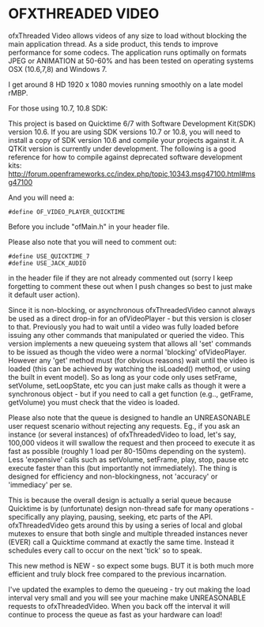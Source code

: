 OFXTHREADED VIDEO
=================

ofxThreaded Video allows videos of any size to load without blocking the main application thread. As a side product, this tends to improve performance for some codecs. The application runs optimally on formats JPEG or ANIMATION at 50-60% and has been tested on operating systems OSX (10.6,7,8) and Windows 7.

I get around 8 HD 1920 x 1080 movies running smoothly on a late model rMBP.

For those using 10.7, 10.8 SDK:

This project is based on Quicktime 6/7 with Software Development Kit(SDK) version 10.6. If you are using SDK versions 10.7 or 10.8, you will need to install a copy of SDK version 10.6 and compile your projects against it. A QTKit version is currently under development. The following is a good reference for how to compile against deprecated software development kits: http://forum.openframeworks.cc/index.php/topic,10343.msg47100.html#msg47100


And you will need a:

```
#define OF_VIDEO_PLAYER_QUICKTIME
```

Before you include "ofMain.h" in your header file.

Please also note that you will need to comment out:

```
#define USE_QUICKTIME_7
#define USE_JACK_AUDIO
```

in the header file if they are not already commented out (sorry I keep forgetting to comment these out when I push changes so best to just make it default user action).


Since it is non-blocking, or asynchronous ofxThreadedVideo cannot always be used as a direct drop-in for an ofVideoPlayer - but this version is closer to that. Previously you had to wait until a video was fully loaded before issuing any other commands that manipulated or queried the video. This version implements a new queueing system that allows all 'set' commands to be issued as though the video were a normal 'blocking' ofVideoPlayer. However any 'get' method must (for obvious reasons) wait until the video is loaded (this can be achieved by watching the isLoaded() method, or using the built in event model). So as long as your code only uses setFrame, setVolume, setLoopState, etc you can just make calls as though it were a synchronous object - but if you need to call a get function (e.g.., getFrame, getVolume) you must check that the video is loaded.

Please also note that the queue is designed to handle an <irony>UNREASONABLE</irony> user request scenario without rejecting any requests. Eg., if you ask an instance (or several instances) of ofxThreadedVideo to load, let's say, 100,000 videos it will swallow the request and then proceed to execute it as fast as possible (roughly 1 load per 80-150ms depending on the system). Less 'expensive' calls such as setVolume, setFrame, play, stop, pause etc execute faster than this (but importantly not immediately). The thing is designed for efficiency and non-blockingness, not 'accuracy' or 'immediacy' per se.

This is because the overall design is actually a serial queue because Quicktime is by (unfortunate) design non-thread safe for many operations - specifically any playing, pausing, seeking, etc parts of the API. ofxThreadedVideo gets around this by using a series of local and global mutexes to ensure that both single and multiple threaded instances never (EVER) call a Quicktime command at exactly the same time. Instead it schedules every call to occur on the next 'tick' so to speak.

This new method is NEW - so expect some bugs. BUT it is both much more efficient and truly block free compared to the previous incarnation.

I've updated the examples to demo the queueing - try out making the load interval very small and you will see your machine make <irony>UNREASONABLE</irony> requests to ofxThreadedVideo. When you back off the interval it will continue to process the queue as fast as your hardware can load!
